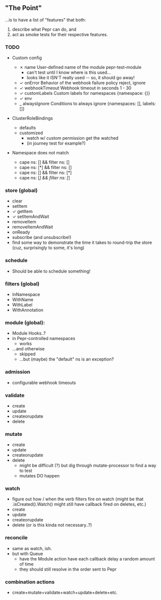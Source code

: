 ## "The Point"

...is to have a list of "features" that both:

1) describe what Pepr can do, and
2) act as smoke tests for their respective features.

### TODO
- Custom config
  - ✗ name	User-defined name of the module	pepr-test-module
    - can't test until I know where is this used...
    - looks like it ISN'T really used -- so, it should go away!
  - ✓ onError	Behavior of the webhook failure policy	reject, ignore
  - ✓ webhookTimeout	Webhook timeout in seconds	1 - 30
  - ✓ customLabels	Custom labels for namespaces	{namespace: {}}
  - ✓ env
  - _ alwaysIgnore	Conditions to always ignore	{namespaces: [], labels: []}

- ClusterRoleBindings
  - defaults
  - customized
    - watch w/ custom permission get the watched
    - (in journey test for example?)

- Namespace does not match
  - cape ns: [] && filter ns: []
  - cape ns: [*] && filter ns: []
  - cape ns: [] && filter ns: [*]
  - cape ns: [*] && filter ns: [*]

### store (global)
- clear
- setItem
- ✓ getItem
- ✓ setItemAndWait
- removeItem
- removeItemAndWait
- onReady
- subscribe (and unsubscribe!)
- find some way to demonstrate the time it takes to round-trip the store (cuz, surprisingly to some, it's long)

### schedule ###
- Should be able to schedule something!

### filters (global)
- InNamespace
- WithName
- WithLabel
- WithAnnotation

### module (global):
- Module Hooks..?
- in Pepr-controlled namespaces
  - works
- ...and otherwise
  - skipped
  - ...but (maybe) the "default" ns is an exception?

### admission
- configurable webhook timeouts

### validate
- create
- update
- createorupdate
- delete

### mutate
- create
- update
- createorupdate
- delete
  - might be difficult (?) but dig through mutate-processor to find a way to test
  - mutates DO happen

### watch
- figure out how / when the verb filters fire on watch (might be that .isCreated().Watch() might still have callback fired on deletes, etc.)
- create
- update
- createorupdate
- delete (or is this kinda not necessary..?)

### reconcile
- same as watch, ish.
- but with Queue
  - have the Module action have each callback delay a random amount of time
  - they should still resolve in the order sent to Pepr

### combination actions
- create+mutate+validate+watch+update+delete+etc.